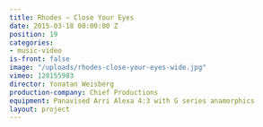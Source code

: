 ```yaml
---
title: Rhodes — Close Your Eyes
date: 2015-03-18 00:00:00 Z
position: 19
categories:
- music-video
is-front: false
image: "/uploads/rhodes-close-your-eyes-wide.jpg"
vimeo: 128155983
director: Yonatan Weisberg
production-company: Chief Productions
equipment: Panavised Arri Alexa 4:3 with G series anamorphics
layout: project
---
```



